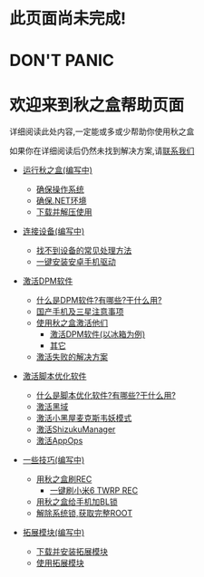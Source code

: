 # 此页面尚未完成!

<style>
    .important{
        color:orangered;
    }
</style>

# DON'T PANIC
# 欢迎来到秋之盒帮助页面 

详细阅读此处内容,一定能或多或少帮助你使用秋之盒

如果你在详细阅读后仍然未找到解决方案,请[联系我们](/about/)
<!-- # 目录 -->

* [运行秋之盒(编写中)](?md=run.md)
    * [确保操作系统](?md=run.md&node=确保操作系统)
    * [确保.NET环境](?md=run.md&node=确保NET环境)
    * [下载并解压使用](?md=run.md&node=下载并解压使用)


* [连接设备(编写中)](?md=connect_device.md)
    * [找不到设备的常见处理方法](?md=connect_device.md&node=找不到设备的常见处理方法)
    * [一键安装安卓手机驱动](?md=connect_device.md&node=一键安装安卓手机驱动)


* [激活DPM软件](?md=dpm.md&node=激活DPM软件)
    * [什么是DPM软件?有哪些?干什么用?](?md=dpm.md&node=什么是dpm软件-有哪些-干什么用)
    * [国产手机及三星注意事项](?md=dpm.md&node=国产手机及三星注意事项)
    * [使用秋之盒激活他们](?md=dpm.md&node=使用秋之盒激活他们)
        * [激活DPM软件(以冰箱为例)](?md=dpm.md&node=激活dpm软件_以冰箱为例)
        * [其它](?md=dpm.md&node=其它)
    * [激活失败的解决方案](?md=dpm.md&node=激活失败的解决方案)


* [激活脚本优化软件](?md=script.md)
    * [什么是脚本优化软件?有哪些?干什么用?](?md=script.md&node=什么是脚本优化软件?有哪些?干什么用?)
    * [激活黑域](?md=script.md&node=激活黑域)
    * [激活小黑屋麦克斯韦妖模式](?md=script.md&node=激活小黑屋麦克斯韦妖模式)
    * [激活ShizukuManager](?md=script.md&node=激活shizukumanager)
    * [激活AppOps](?md=script.md&node=激活appops)


* [一些技巧(编写中)](?md=skills.md)
    * [用秋之盒刷REC](?md=skills.md&node=用秋之盒刷REC)
        * [一键刷小米6 TWRP REC](?md=skills.md&node=一键刷小米6-TWRP-REC)
    * [用秋之盒给手机加BL锁](?md=skills.md&node=用秋之盒给手机加BL锁)
    * [解除系统锁,获取完整ROOT](?md=skills.md&node=解除系统锁,获取完整ROOT)


 * [拓展模块(编写中)](?md=ext.md)
    * [下载并安装拓展模块](?md=ext.md&node=下载并安装拓展模块)
    * [使用拓展模块](?md=ext.md&node=使用拓展模块)
